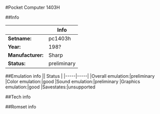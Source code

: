#Pocket Computer 1403H

##Info

||Info|
|-----|-----|
|**Setname:**|pc1403h
|**Year:**|198?
|**Manufacturer:**|Sharp
|**Status:**|preliminary

##Emulation info
|| Status |
|-----|-----|
|Overall emulation:|preliminary
|Color emulation:|good
|Sound emulation:|preliminary
|Graphics emulation:|good
|Savestates:|unsupported

##Tech info

##Romset info

<!--- START OF EDITED COMMENT DO NOT TOUCH TEXT ABOVE-->
